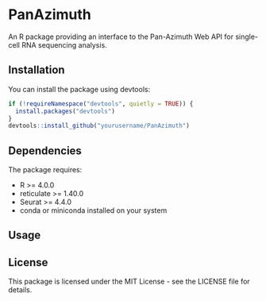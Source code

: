# PanAzimuth

An R package providing an interface to the Pan-Azimuth Web API for single-cell RNA sequencing analysis.

## Installation

You can install the package using devtools:

```r
if (!requireNamespace("devtools", quietly = TRUE)) {
  install.packages("devtools")
}
devtools::install_github("yourusername/PanAzimuth")
```

## Dependencies

The package requires:
- R >= 4.0.0
- reticulate >= 1.40.0
- Seurat >= 4.4.0
- conda or miniconda installed on your system

## Usage


## License

This package is licensed under the MIT License - see the LICENSE file for details. 